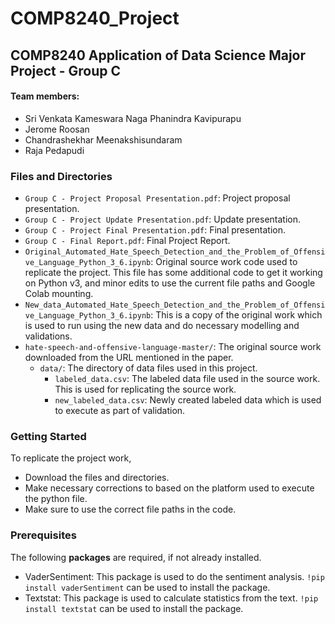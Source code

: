 # COMP8240_Project
## COMP8240 Application of Data Science Major Project - Group C

#### Team members:
- Sri Venkata Kameswara Naga Phanindra Kavipurapu
- Jerome Roosan
- Chandrashekhar Meenakshisundaram
- Raja Pedapudi

### Files and Directories

- `Group C - Project Proposal Presentation.pdf`: Project proposal presentation.
- `Group C - Project Update Presentation.pdf`: Update presentation.
- `Group C - Project Final Presentation.pdf`: Final presentation.
- `Group C - Final Report.pdf`: Final Project Report.
- `Original_Automated_Hate_Speech_Detection_and_the_Problem_of_Offensive_Language_Python_3_6.ipynb`: Original source work code used to replicate the project. This file has some additional code to get it working on Python v3, and minor edits to use the current file paths and Google Colab mounting.
- `New_data_Automated_Hate_Speech_Detection_and_the_Problem_of_Offensive_Language_Python_3_6.ipynb`: This is a copy of the original work which is used to run using the new data and do necessary modelling and validations.
- `hate-speech-and-offensive-language-master/`: The original source work downloaded from the URL mentioned in the paper.
  - `data/`: The directory of data files used in this project.
    - `labeled_data.csv`: The labeled data file used in the source work. This is used for replicating the source work.
    - `new_labeled_data.csv`: Newly created labeled data which is used to execute as part of validation.

### Getting Started

To replicate the project work,
- Download the files and directories.
- Make necessary corrections to based on the platform used to execute the python file.
- Make sure to use the correct file paths in the code.

### Prerequisites

The following **packages** are required, if not already installed.
- VaderSentiment: This package is used to do the sentiment analysis. `!pip install vaderSentiment` can be used to install the package.
- Textstat: This package is used to calculate statistics from the text. `!pip install textstat` can be used to install the package.
